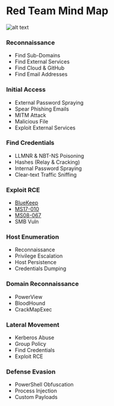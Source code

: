 # Red Team Mind Map

![alt text](https://raw.githubusercontent.com/hassan0x/RedTeam/main/MindMap.png?raw=true)

### Reconnaissance
- Find Sub-Domains
- Find External Services
- Find Cloud & GitHub
- Find Email Addresses

### Initial Access
- External Password Spraying
- Spear Phishing Emails
- MITM Attack
- Malicious File
- Exploit External Services

### Find Credentials
- LLMNR & NBT-NS Poisoning
- Hashes (Relay & Cracking)
- Internal Password Spraying
- Clear-text Traffic Sniffing

### Exploit RCE
- [BlueKeep](https://www.rapid7.com/blog/post/2019/09/06/initial-metasploit-exploit-module-for-bluekeep-cve-2019-0708/)
- [MS17-010](https://www.rapid7.com/db/modules/exploit/windows/smb/ms17_010_eternalblue/)
- [MS08-067](https://www.rapid7.com/db/modules/exploit/windows/smb/ms08_067_netapi/)
- SMB Vuln

### Host Enumeration
- Reconnaissance
- Privilege Escalation
- Host Persistence
- Credentials Dumping

### Domain Reconnaissance
- PowerView
- BloodHound
- CrackMapExec

### Lateral Movement
- Kerberos Abuse
- Group Policy
- Find Credentials
- Exploit RCE

### Defense Evasion
- PowerShell Obfuscation
- Process Injection
- Custom Payloads
